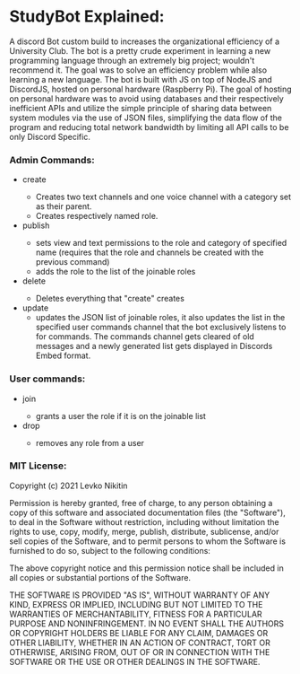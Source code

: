 # StudyBot Explained:
A discord Bot custom build to increases the organizational efficiency of a University Club. The bot is a pretty crude experiment in learning a new programming language through an extremely big project; wouldn't recommend it. The goal was to solve an efficiency problem while also learning a new language. The bot is built with JS on top of NodeJS and DiscordJS, hosted on personal hardware (Raspberry Pi). The goal of hosting on personal hardware was to avoid using databases and their respectively inefficient APIs and utilize the simple principle of sharing data between system modules via the use of JSON files, simplifying the data flow of the program and reducing total network bandwidth by limiting all API calls to be only Discord Specific. 

### Admin Commands:

- create <name>
    - Creates two text channels and one voice channel with a category set as their parent.
    - Creates respectively named role.
- publish <name>
    - sets view and text permissions to the role and category of specified name (requires that the role and channels be created with the previous command)
    - adds the role to the list of the joinable roles
- delete  <name>
    - Deletes everything that "create" creates
- update
    - updates the JSON list of joinable roles, it also updates the list in the specified user commands channel that the bot exclusively listens to for commands. The commands channel gets cleared of old messages and a newly generated list gets displayed in Discords Embed format.

### User commands:

- join <name>
    - grants a user the role if it is on the joinable list
- drop <name>
    - removes any role from a user

### MIT License:

Copyright (c) 2021 Levko Nikitin

Permission is hereby granted, free of charge, to any person obtaining a copy
of this software and associated documentation files (the "Software"), to deal
in the Software without restriction, including without limitation the rights
to use, copy, modify, merge, publish, distribute, sublicense, and/or sell
copies of the Software, and to permit persons to whom the Software is
furnished to do so, subject to the following conditions:

The above copyright notice and this permission notice shall be included in all
copies or substantial portions of the Software.

THE SOFTWARE IS PROVIDED "AS IS", WITHOUT WARRANTY OF ANY KIND, EXPRESS OR
IMPLIED, INCLUDING BUT NOT LIMITED TO THE WARRANTIES OF MERCHANTABILITY,
FITNESS FOR A PARTICULAR PURPOSE AND NONINFRINGEMENT. IN NO EVENT SHALL THE
AUTHORS OR COPYRIGHT HOLDERS BE LIABLE FOR ANY CLAIM, DAMAGES OR OTHER
LIABILITY, WHETHER IN AN ACTION OF CONTRACT, TORT OR OTHERWISE, ARISING FROM,
OUT OF OR IN CONNECTION WITH THE SOFTWARE OR THE USE OR OTHER DEALINGS IN THE
SOFTWARE.
